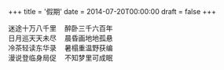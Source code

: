 +++
title = '假期'
date = 2014-07-20T00:00:00
draft = false
+++

<div class="poem">
<pre>
迷途十万八千里  醉卧三千六百年
日月巡天天未尽  晨昏画地地孤悬
冷茶轻读东华录  暑榻重温野获编
漫说登临身局促  不知梦里可成眠
</pre>
</div>
